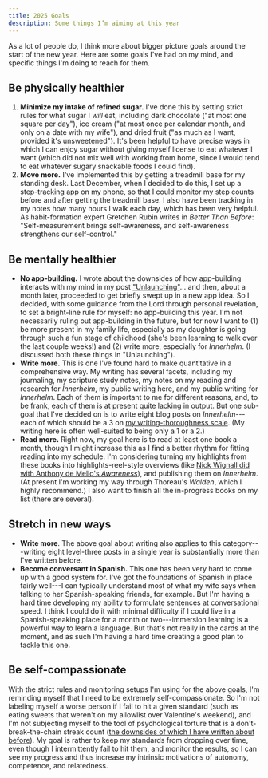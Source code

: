 ```yaml
---
title: 2025 Goals
description: Some things I’m aiming at this year
---
```

As a lot of people do, I think more about bigger picture goals around the start of the new year. Here are some goals I've had on my mind, and specific things I'm doing to reach for them.

## Be physically healthier

1. **Minimize my intake of refined sugar.** I've done this by setting strict rules for what sugar I _will_ eat, including dark chocolate ("at most one square per day"), ice cream ("at most once per calendar month, and only on a date with my wife"), and dried fruit ("as much as I want, provided it's unsweetened"). It's been helpful to have precise ways in which I can enjoy sugar without giving myself license to eat whatever I want (which did not mix well with working from home, since I would tend to eat whatever sugary snackable foods I could find).
2. **Move more.** I've implemented this by getting a treadmill base for my standing desk. Last December, when I decided to do this, I set up a step-tracking app on my phone, so that I could monitor my step counts before and after getting the treadmill base. I also have been tracking in my notes how many hours I walk each day, which has been very helpful. As habit-formation expert Gretchen Rubin writes in _Better Than Before_: "Self-measurement brings self-awareness, and self-awareness strengthens our self-control."

## Be mentally healthier

- **No app-building.** I wrote about the downsides of how app-building interacts with my mind in my post ["Unlaunching"](/posts/software/unlaunching)... and then, about a month later, proceeded to get briefly swept up in a new app idea. So I decided, with some guidance from the Lord through personal revelation, to set a bright-line rule for myself: no app-building this year. I'm not necessarily ruling out app-building in the future, but for now I want to (1) be more present in my family life, especially as my daughter is going through such a fun stage of childhood (she's been learning to walk over the last couple weeks!) and (2) write more, especially for _Innerhelm_. (I discussed both these things in "Unlaunching").
- **Write more.** This is one I've found hard to make quantitative in a comprehensive way. My writing has several facets, including my journaling, my scripture study notes, my notes on my reading and research for _Innerhelm_, my public writing here, and my public writing for _Innerhelm_. Each of them is important to me for different reasons, and, to be frank, each of them is at present quite lacking in output. But one sub-goal that I've decided on is to write eight blog posts on _Innerhelm_---each of which should be a 3 on [my writing-thoroughness scale](/posts/how-i-wrote-unlaunching). (My writing here is often well-suited to being only a 1 or a 2.)
- **Read more.** Right now, my goal here is to read at least one book a month, though I might increase this as I find a better rhythm for fitting reading into my schedule. I'm considering turning my highlights from these books into highlights-reel-style overviews (like [Nick Wignall did with Anthony de Mello's _Awareness_](https://nickwignall.com/return-to-wonder-a-review-of-awareness-by-anthony-de-mello/)), and publishing them on _Innerhelm_. (At present I'm working my way through Thoreau's _Walden_, which I highly recommend.) I also want to finish all the in-progress books on my list (there are several).

## Stretch in new ways

- **Write more**. The above goal about writing also applies to this category---writing eight level-three posts in a single year is substantially more than I've written before.
- **Become conversant in Spanish.** This one has been very hard to come up with a good system for. I've got the foundations of Spanish in place fairly well---I can typically understand most of what my wife says when talking to her Spanish-speaking friends, for example. But I'm having a hard time developing my ability to formulate sentences at conversational speed. I think I could do it with minimal difficulty if I could live in a Spanish-speaking place for a month or two---immersion learning is a powerful way to learn a language. But that's not really in the cards at the moment, and as such I'm having a hard time creating a good plan to tackle this one.

## Be self-compassionate

With the strict rules and monitoring setups I'm using for the above goals, I'm reminding myself that I need to be extremely self-compassionate. So I'm not labeling myself a worse person if I fail to hit a given standard (such as eating sweets that weren't on my allowlist over Valentine's weekend), and I'm not subjecting myself to the tool of psychological torture that is a don't-break-the-chain streak count ([the downsides of which I have written about before](https://innerhelm.com/posts/persistence)). My goal is rather to keep my standards from dropping over time, even though I intermittently fail to hit them, and monitor the results, so I can see my progress and thus increase my intrinsic motivations of autonomy, competence, and
relatedness.

> 